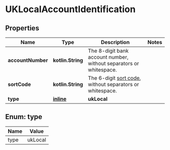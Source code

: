 
# UKLocalAccountIdentification

## Properties
Name | Type | Description | Notes
------------ | ------------- | ------------- | -------------
**accountNumber** | **kotlin.String** | The 8-digit bank account number, without separators or whitespace. | 
**sortCode** | **kotlin.String** | The 6-digit [sort code](https://en.wikipedia.org/wiki/Sort_code), without separators or whitespace. | 
**type** | [**inline**](#Type) | **ukLocal** | 


<a name="Type"></a>
## Enum: type
Name | Value
---- | -----
type | ukLocal



